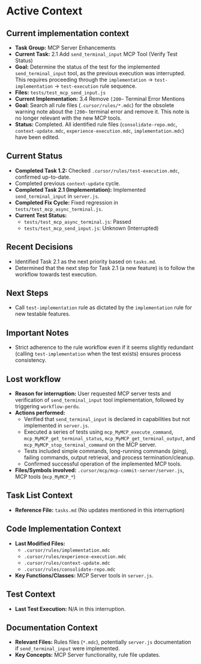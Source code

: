 # Active Context

## Current implementation context

- **Task Group:** MCP Server Enhancements
- **Current Task:** 2.1 Add `send_terminal_input` MCP Tool (Verify Test Status)
- **Goal:** Determine the status of the test for the implemented `send_terminal_input` tool, as the previous execution was interrupted. This requires proceeding through the `implementation` -> `test-implementation` -> `test-execution` rule sequence.
- **Files:** `tests/test_mcp_send_input.js`
- **Current Implementation:** 3.4 Remove `[200~` Terminal Error Mentions
- **Goal:** Search all rule files (`.cursor/rules/*.mdc`) for the obsolete warning note about the `[200~` terminal error and remove it. This note is no longer relevant with the new MCP tools.
- **Status:** Completed. All identified rule files (`consolidate-repo.mdc`, `context-update.mdc`, `experience-execution.mdc`, `implementation.mdc`) have been edited.

## Current Status

- **Completed Task 1.2:** Checked `.cursor/rules/test-execution.mdc`, confirmed up-to-date.
- Completed previous `context-update` cycle.
- **Completed Task 2.1 (Implementation):** Implemented `send_terminal_input` in `server.js`.
- **Completed Fix Cycle:** Fixed regression in `tests/test_mcp_async_terminal.js`.
- **Current Test Status:**
    - `tests/test_mcp_async_terminal.js`: Passed
    - `tests/test_mcp_send_input.js`: Unknown (Interrupted)

## Recent Decisions

- Identified Task 2.1 as the next priority based on `tasks.md`.
- Determined that the next step for Task 2.1 (a new feature) is to follow the workflow towards test execution.

## Next Steps

- Call `test-implementation` rule as dictated by the `implementation` rule for new testable features.

## Important Notes

- Strict adherence to the rule workflow even if it seems slightly redundant (calling `test-implementation` when the test exists) ensures process consistency.

## Lost workflow
- **Reason for interruption:** User requested MCP server tests and verification of `send_terminal_input` tool implementation, followed by triggering `workflow-perdu`.
- **Actions performed:**
    - Verified that `send_terminal_input` is declared in capabilities but not implemented in `server.js`.
    - Executed a series of tests using `mcp_MyMCP_execute_command`, `mcp_MyMCP_get_terminal_status`, `mcp_MyMCP_get_terminal_output`, and `mcp_MyMCP_stop_terminal_command` on the MCP server.
    - Tests included simple commands, long-running commands (ping), failing commands, output retrieval, and process termination/cleanup.
    - Confirmed successful operation of the implemented MCP tools.
- **Files/Symbols involved:** `.cursor/mcp/mcp-commit-server/server.js`, MCP tools (`mcp_MyMCP_*`)

## Task List Context
- **Reference File:** `tasks.md` (No updates mentioned in this interruption)

## Code Implementation Context
- **Last Modified Files:**
    - `.cursor/rules/implementation.mdc`
    - `.cursor/rules/experience-execution.mdc`
    - `.cursor/rules/context-update.mdc`
    - `.cursor/rules/consolidate-repo.mdc`
- **Key Functions/Classes:** MCP Server tools in `server.js`.

## Test Context
- **Last Test Execution:** N/A in this interruption.

## Documentation Context
- **Relevant Files:** Rules files (`*.mdc`), potentially `server.js` documentation if `send_terminal_input` were implemented.
- **Key Concepts:** MCP Server functionality, rule file updates.